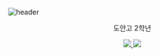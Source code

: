 ![header](https://capsule-render.vercel.app/api?type=waving&color=auto&height=300&section=header&text=Shin%20Da%20Wit&fontSize=90&animation=fadeIn&fontAlignY=38&desc=Hello%20World!&descAlignY=51&descAlign=60)
<p align='center'> 도안고 2학년 </p>
<p align='center'>
  <a href="https://github.com/shinekdnlt?tab=repositories">
    <img src="https://img.shields.io/badge/MY%20REPO%20-%23F7DF1E.svg?&style=for-the-badge&&logoColor=white"/>
  </a>
  <a href="https://github.com">
    <img src="https://img.shields.io/badge/HOME%20-%234FC08D.svg?&style=for-the-badge&&logoColor=white"/>
  </a>
</p>
